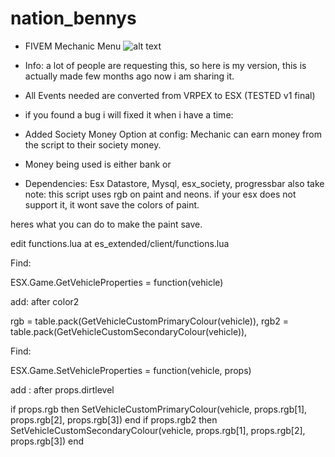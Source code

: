 # nation_bennys
- FIVEM Mechanic Menu
![alt text](https://i.imgur.com/wpr9IVh.png)
- Info: a lot of people are requesting this, so here is my version, this is actually made few months ago now i am sharing it.

- All Events needed are converted from VRPEX to ESX (TESTED v1 final)

- if you found a bug i will fixed it when i have a time:

- Added Society Money Option at config: Mechanic can earn money from the script to their society money.
- Money being used is either bank or

- Dependencies: Esx Datastore, Mysql, esx_society, progressbar
also take note: this script uses rgb on paint and neons.
if your esx does not support it, it wont save the colors of paint.

heres what you can do to make the paint save.

edit functions.lua at es_extended/client/functions.lua

Find:

ESX.Game.GetVehicleProperties = function(vehicle)

add: after color2

rgb = table.pack(GetVehicleCustomPrimaryColour(vehicle)),
rgb2 = table.pack(GetVehicleCustomSecondaryColour(vehicle)),


Find:

ESX.Game.SetVehicleProperties = function(vehicle, props)

add : after props.dirtlevel

if props.rgb then SetVehicleCustomPrimaryColour(vehicle, props.rgb[1], props.rgb[2], props.rgb[3]) end
if props.rgb2 then SetVehicleCustomSecondaryColour(vehicle, props.rgb[1], props.rgb[2], props.rgb[3]) end

